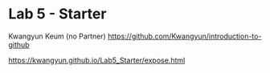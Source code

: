 # Lab 5 - Starter
Kwangyun Keum (no Partner)
https://github.com/Kwangyun/introduction-to-github

https://kwangyun.github.io/Lab5_Starter/expose.html